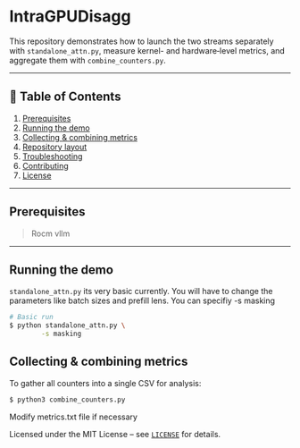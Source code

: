 # IntraGPUDisagg
This repository demonstrates how to launch the two streams separately with `standalone_attn.py`, measure kernel- and hardware‑level metrics, and aggregate them with `combine_counters.py`.

---

## 📝 Table of Contents

1. [Prerequisites](#prerequisites)
2. [Running the demo](#running-the-demo)
4. [Collecting & combining metrics](#collecting--combining-metrics)
5. [Repository layout](#repository-layout)
6. [Troubleshooting](#troubleshooting)
7. [Contributing](#contributing)
8. [License](#license)

---

## Prerequisites

> Rocm
> vllm
---


## Running the demo

`standalone_attn.py` its very basic currently. You will have to change the parameters like batch sizes and prefill lens. You can specifiy -s masking

```bash
# Basic run
$ python standalone_attn.py \
        -s masking
```

## Collecting & combining metrics

To gather all counters into a single CSV for analysis:

```bash
$ python3 combine_counters.py 
```

Modify metrics.txt file if necessary


Licensed under the MIT License – see [`LICENSE`](LICENSE) for details.
